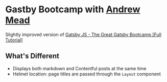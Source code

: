 # Gastby Bootcamp with [Andrew Mead](http://mead.io)

Slightly improved version of [Gatsby JS - The Great Gatsby Bootcamp [Full Tutorial]](https://www.youtube.com/watch?v=8t0vNu2fCCM)

## What's Different

- Displays both markdown and Contentful posts at the same time
- Helmet location: page titles are passed through the `Layout` component